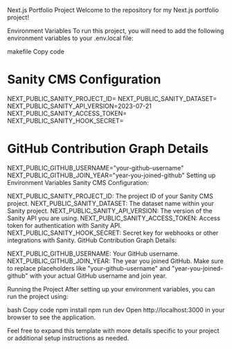 Next.js Portfolio Project
Welcome to the repository for my Next.js portfolio project!

Environment Variables
To run this project, you will need to add the following environment variables to your .env.local file:

makefile
Copy code
# Sanity CMS Configuration
NEXT_PUBLIC_SANITY_PROJECT_ID=
NEXT_PUBLIC_SANITY_DATASET=
NEXT_PUBLIC_SANITY_API_VERSION=2023-07-21
NEXT_PUBLIC_SANITY_ACCESS_TOKEN=
NEXT_PUBLIC_SANITY_HOOK_SECRET=

# GitHub Contribution Graph Details
NEXT_PUBLIC_GITHUB_USERNAME="your-github-username"
NEXT_PUBLIC_GITHUB_JOIN_YEAR="year-you-joined-github"
Setting up Environment Variables
Sanity CMS Configuration:

NEXT_PUBLIC_SANITY_PROJECT_ID: The project ID of your Sanity CMS project.
NEXT_PUBLIC_SANITY_DATASET: The dataset name within your Sanity project.
NEXT_PUBLIC_SANITY_API_VERSION: The version of the Sanity API you are using.
NEXT_PUBLIC_SANITY_ACCESS_TOKEN: Access token for authentication with Sanity API.
NEXT_PUBLIC_SANITY_HOOK_SECRET: Secret key for webhooks or other integrations with Sanity.
GitHub Contribution Graph Details:

NEXT_PUBLIC_GITHUB_USERNAME: Your GitHub username.
NEXT_PUBLIC_GITHUB_JOIN_YEAR: The year you joined GitHub.
Make sure to replace placeholders like "your-github-username" and "year-you-joined-github" with your actual GitHub username and join year.

Running the Project
After setting up your environment variables, you can run the project using:

bash
Copy code
npm install
npm run dev
Open http://localhost:3000 in your browser to see the application.

Feel free to expand this template with more details specific to your project or additional setup instructions as needed.
